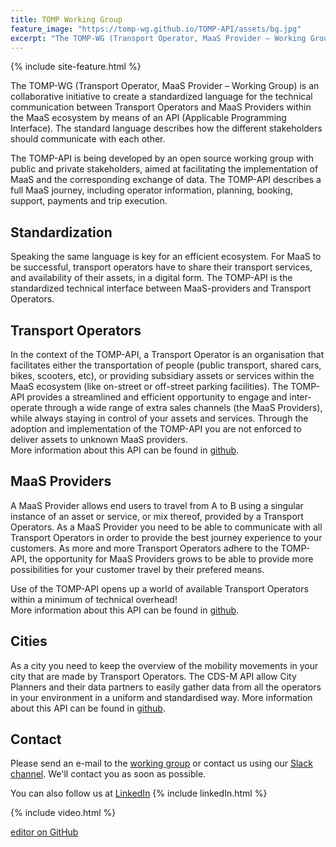 ```yaml
---
title: TOMP Working Group
feature_image: "https://tomp-wg.github.io/TOMP-API/assets/bg.jpg"
excerpt: "The TOMP-WG (Transport Operator, MaaS Provider – Working Group) is an collaborative initiative to create a standardized language for the technical communication between Transport Operators and MaaS Providers."
---
```


{% include site-feature.html %}

The TOMP-WG (Transport Operator, MaaS Provider – Working Group) is an collaborative initiative to create a standardized language for the technical communication between Transport Operators and MaaS Providers within the MaaS ecosystem by means of an API (Applicable Programming Interface). The standard language describes how the different stakeholders should communicate with each other.

The TOMP-API is being developed by an open source working group with public and private stakeholders, aimed at facilitating the implementation of MaaS and the corresponding exchange of data. The TOMP-API describes a full MaaS journey, including operator information, planning, booking, support, payments and trip execution.

## Standardization
Speaking the same language is key for an efficient ecosystem. For MaaS to be successful, transport operators have to share their transport services, and availability of their assets, in a digital form. The TOMP-API is the standardized technical interface between MaaS-providers and Transport Operators.

## Transport Operators
In the context of the TOMP-API, a Transport Operator is an organisation that facilitates either the transportation of people (public transport, shared cars, bikes, scooters, etc), or providing subsidiary assets or services within the MaaS ecosystem (like on-street or off-street parking facilities). The TOMP-API provides a streamlined and efficient opportunity to engage and inter-operate through a wide range of extra sales channels (the MaaS Providers), while always staying in control of your assets and services. Through the adoption and implementation of the TOMP-API you are not enforced to deliver assets to unknown MaaS providers.  
More information about this API can be found in [github](https://github.com/TOMP-WG/TOMP-API/wiki).

## MaaS Providers
A MaaS Provider allows end users to travel from A to B using a singular instance of an asset or service, or mix thereof, provided by a Transport Operators. As a MaaS Provider you need to be able to communicate with all Transport Operators in order to provide the best journey experience to your customers. As more and more Transport Operators adhere to the TOMP-API, the opportunity for MaaS Providers grows to be able to provide more possibilities for your customer travel by their prefered means.

Use of the TOMP-API opens up a world of available Transport Operators within a minimum of technical overhead!  
More information about this API can be found in [github](https://github.com/TOMP-WG/TOMP-API/wiki).

## Cities
As a city you need to keep the overview of the mobility movements in your city that are made by Transport Operators. The CDS-M API allow City Planners and their data partners to easily gather data from all the operators in your environment in a uniform and standardised way.
More information about this API can be found in [github](https://github.com/TOMP-WG/CDS-M/wiki).

## Contact
Please send an e-mail to the [working group](mailto:tompworkinggroup@gmail.com) or contact us using our [Slack channel](https://join.slack.com/t/tomp-wg/shared_invite/zt-e3fftun7-qCs8FyXZPPy9pt_opyFw0Q). We'll contact you as soon as possible.  

You can also follow us at [LinkedIn](https://www.linkedin.com/company/tomp-wg) {% include linkedIn.html %}

{% include video.html %}

[editor on GitHub](https://github.com/TOMP-WG/TOMP-API/edit/gh-pages/index.md)
